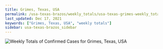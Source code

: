 ```yaml
---
title: Grimes, Texas, USA
permalink: /usa-texas-brazos/weekly_totals/usa-texas-grimes-weekly_totals.html
last_updated: Dec 17, 2021
keywords: ["Grimes, Texas, USA", "weekly totals"]
sidebar: usa-texas-brazos_sidebar
---
```


![Weekly Totals of Confirmed Cases for Grimes, Texas, USA](/covid_tracker/images/graphs/usa-texas-grimes-weekly_totals_graph.png)
